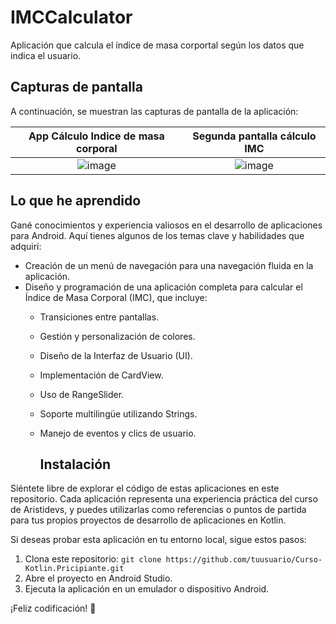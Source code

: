 # IMCCalculator
Aplicación que calcula el índice de masa corportal según los datos que indica el usuario.

## Capturas de pantalla

A continuación, se muestran las capturas de pantalla de la aplicación:

| App Cálculo Indice de masa corporal | Segunda pantalla cálculo IMC |
|:---:|:---:|
|![image](https://github.com/saraardila/IMCCalculator/assets/82755257/0997ecf1-a817-4d3d-8d68-c9282df93fe2)| ![image](https://github.com/saraardila/IMCCalculator/assets/82755257/5ff10afd-bb78-4eb7-afbc-15cc4f3dc391)|


## Lo que he aprendido
Gané conocimientos y experiencia valiosos en el desarrollo de aplicaciones para Android. Aquí tienes algunos de los temas clave y habilidades que adquirí:

- Creación de un menú de navegación para una navegación fluida en la aplicación.
- Diseño y programación de una aplicación completa para calcular el Índice de Masa Corporal (IMC), que incluye:
  - Transiciones entre pantallas.
  - Gestión y personalización de colores.
  - Diseño de la Interfaz de Usuario (UI).
  - Implementación de CardView.
  - Uso de RangeSlider.
  - Soporte multilingüe utilizando Strings.
  - Manejo de eventos y clics de usuario.
 
    ## Instalación

Siéntete libre de explorar el código de estas aplicaciones en este repositorio. Cada aplicación representa una experiencia práctica del curso de Aristidevs, y puedes utilizarlas como referencias o puntos de partida para tus propios proyectos de desarrollo de aplicaciones en Kotlin.

Si deseas probar esta aplicación en tu entorno local, sigue estos pasos:

1. Clona este repositorio: `git clone https://github.com/tuusuario/Curso-Kotlin.Pricipiante.git`
2. Abre el proyecto en Android Studio.
3. Ejecuta la aplicación en un emulador o dispositivo Android.
   


¡Feliz codificación! 🚀
